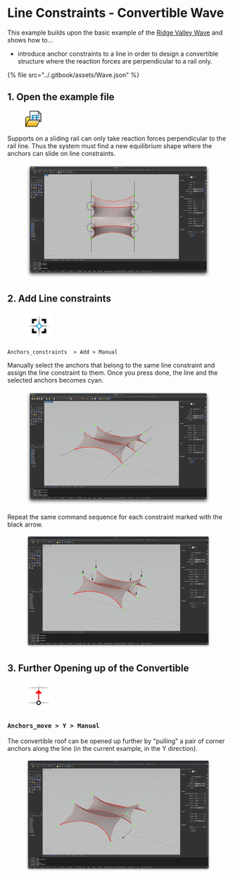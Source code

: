 # Line Constraints - Convertible Wave

This example builds upon the basic example of the [Ridge Valley Wave](broken-reference) and shows how to...

* introduce anchor constraints to a line in order to design a convertible structure where the reaction forces are perpendicular to a rail only.

{% file src="../.gitbook/assets/Wave.json" %}

## 1. Open the example file

<div align="left" data-full-width="false"><figure><img src="../.gitbook/assets/2_FF_open.svg" alt="" width="38"><figcaption></figcaption></figure></div>

Supports on a sliding rail can only take reaction forces perpendicular to the rail line. Thus the system must find a new equilibrium shape where the anchors can slide on line constraints.

<figure><img src="../.gitbook/assets/Screenshot 2025-06-30 at 21.57.20.png" alt=""><figcaption></figcaption></figure>

## 2. Add Line constraints

<div align="left"><figure><img src="../../resources/FF_toolbar_buttons/10_FF_anchors_modify.svg" alt=""><figcaption></figcaption></figure></div>

`Anchors_constraints  > Add > Manual`

Manually select the anchors that belong to the same line constraint and assign the line constraint to them. Once you press done, the line and the selected anchors becomes cyan.

<figure><img src="../.gitbook/assets/Screenshot 2025-06-30 at 22.01.45.png" alt=""><figcaption></figcaption></figure>

Repeat the same command sequence for each constraint marked with the black arrow.&#x20;

<figure><img src="../.gitbook/assets/Screenshot 2025-06-30 at 22.09.17.png" alt=""><figcaption></figcaption></figure>

## 3. Further Opening up of the Convertible

<div align="left"><figure><img src="../../resources/FF_toolbar_buttons/9_FF_anchors_move.svg" alt=""><figcaption></figcaption></figure></div>

### &#x20;`Anchors_move > Y > Manual`

The convertible roof can be opened up further by "pulling" a pair of corner anchors along the line (in the current example, in the Y direction).&#x20;

<figure><img src="../.gitbook/assets/Screenshot 2025-06-30 at 22.14.53.png" alt=""><figcaption></figcaption></figure>
